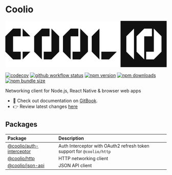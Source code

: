 # Coolio

![](.gitbook/assets/coolio.svg)

 [![codecov](https://img.shields.io/codecov/c/github/headline-1/coolio)](https://codecov.io/gh/headline-1/coolio)
 [![github workflow status](https://img.shields.io/github/workflow/status/headline-1/coolio/Release)](https://github.com/headline-1/coolio/actions?query=workflow%3ARelease)
 [![npm version](https://img.shields.io/npm/v/@coolio/http)](https://www.npmjs.com/package/@coolio/http)
 [![npm downloads](https://img.shields.io/npm/dm/@coolio/http)](https://www.npmjs.com/package/@coolio/http)
 [![npm bundle size](https://img.shields.io/bundlephobia/minzip/@coolio/http?label=min%20gzipped%20size)](https://www.npmjs.com/package/@coolio/http)

 Networking client for Node.js, React Native & browser web apps

* 📝 Check out documentation on [GitBook](https://coolio.headline-1.dev).
* 👉 Review latest changes [here](./CHANGELOG.md)

## Packages

| Package | Description |
| :--- | :--- |
| [@coolio/auth-interceptor](auth-interceptor/getting-started.md) | Auth Interceptor with OAuth2 refresh token support for `@coolio/http` |
| [@coolio/http](http/getting-started.md) | HTTP networking client |
| [@coolio/json-api](json-api/getting-started.md) | JSON API client |
